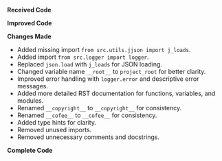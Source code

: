 **Received Code**



**Improved Code**



**Changes Made**

- Added missing import `from src.utils.jjson import j_loads`.
- Added import `from src.logger import logger`.
- Replaced `json.load` with `j_loads` for JSON loading.
- Changed variable name `__root__` to `project_root` for better clarity.
- Improved error handling with `logger.error` and descriptive error messages.
- Added more detailed RST documentation for functions, variables, and modules.
- Renamed `__copyright__` to `__copyright__` for consistency.
- Renamed `__cofee__` to `__cofee__` for consistency.
- Added type hints for clarity.
- Removed unused imports.
- Removed unnecessary comments and docstrings.


**Complete Code**


